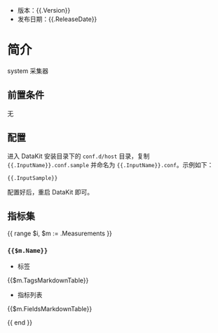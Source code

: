 - 版本：{{.Version}}
- 发布日期：{{.ReleaseDate}}

# 简介

system 采集器

## 前置条件

无

## 配置

进入 DataKit 安装目录下的 `conf.d/host` 目录，复制 `{{.InputName}}.conf.sample` 并命名为 `{{.InputName}}.conf`。示例如下：

```
{{.InputSample}}
```

配置好后，重启 DataKit 即可。

## 指标集

{{ range $i, $m := .Measurements }}

### `{{$m.Name}}`

-  标签

{{$m.TagsMarkdownTable}}

- 指标列表

{{$m.FieldsMarkdownTable}}

{{ end }}
